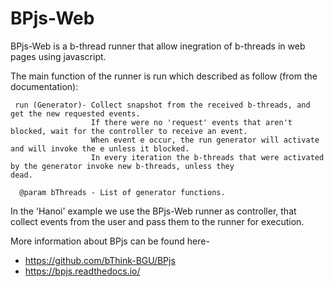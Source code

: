 # BPjs-Web

BPjs-Web is a b-thread runner that allow inegration of b-threads in web pages using javascript.

The main function of the runner is run which described as follow (from the documentation):

     run (Generator)- Collect snapshot from the received b-threads, and get the new requested events.
                      If there were no 'request' events that aren't blocked, wait for the controller to receive an event.
                      When event e occur, the run generator will activate and will invoke the e unless it blocked.
                      In every iteration the b-threads that were activated by the generator invoke new b-threads, unless they                         dead.
 
      @param bThreads - List of generator functions.
In the 'Hanoi' example we use the BPjs-Web runner as controller, that collect events from the user and pass them to the runner for execution.

More information about BPjs can be found here- 

* https://github.com/bThink-BGU/BPjs
* https://bpjs.readthedocs.io/
